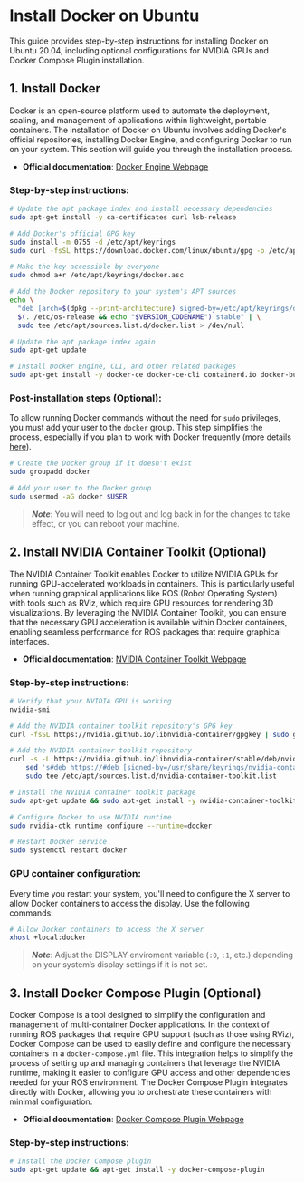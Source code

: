 # Install Docker on Ubuntu

This guide provides step-by-step instructions for installing Docker on Ubuntu 20.04, including optional configurations for NVIDIA GPUs and Docker Compose Plugin installation.

## 1. Install Docker

Docker is an open-source platform used to automate the deployment, scaling, and management of applications within lightweight, portable containers. The installation of Docker on Ubuntu involves adding Docker's official repositories, installing Docker Engine, and configuring Docker to run on your system. This section will guide you through the installation process.

- **Official documentation**: [Docker Engine Webpage](https://docs.docker.com/engine/install/ubuntu/)

### Step-by-step instructions:
```sh
# Update the apt package index and install necessary dependencies
sudo apt-get install -y ca-certificates curl lsb-release

# Add Docker's official GPG key
sudo install -m 0755 -d /etc/apt/keyrings
sudo curl -fsSL https://download.docker.com/linux/ubuntu/gpg -o /etc/apt/keyrings/docker.asc

# Make the key accessible by everyone
sudo chmod a+r /etc/apt/keyrings/docker.asc

# Add the Docker repository to your system's APT sources
echo \
  "deb [arch=$(dpkg --print-architecture) signed-by=/etc/apt/keyrings/docker.asc] https://download.docker.com/linux/ubuntu \
  $(. /etc/os-release && echo "$VERSION_CODENAME") stable" | \
  sudo tee /etc/apt/sources.list.d/docker.list > /dev/null

# Update the apt package index again
sudo apt-get update

# Install Docker Engine, CLI, and other related packages
sudo apt-get install -y docker-ce docker-ce-cli containerd.io docker-buildx-plugin docker-compose-plugin
```

### Post-installation steps (Optional):

To allow running Docker commands without the need for `sudo` privileges, you must add your user to the `docker` group. This step simplifies the process, especially if you plan to work with Docker frequently (more details [here](https://docs.docker.com/engine/install/linux-postinstall/)).

```sh
# Create the Docker group if it doesn't exist
sudo groupadd docker

# Add your user to the Docker group
sudo usermod -aG docker $USER
```
> ***Note***: You will need to log out and log back in for the changes to take effect, or you can reboot your machine.

## 2. Install NVIDIA Container Toolkit (Optional)

The NVIDIA Container Toolkit enables Docker to utilize NVIDIA GPUs for running GPU-accelerated workloads in containers. This is particularly useful when running graphical applications like ROS (Robot Operating System) with tools such as RViz, which require GPU resources for rendering 3D visualizations. By leveraging the NVIDIA Container Toolkit, you can ensure that the necessary GPU acceleration is available within Docker containers, enabling seamless performance for ROS packages that require graphical interfaces.

- **Official documentation**: [NVIDIA Container Toolkit Webpage](https://docs.nvidia.com/datacenter/cloud-native/container-toolkit/latest/install-guide.html)

### Step-by-step instructions:
```sh
# Verify that your NVIDIA GPU is working
nvidia-smi

# Add the NVIDIA container toolkit repository's GPG key
curl -fsSL https://nvidia.github.io/libnvidia-container/gpgkey | sudo gpg --dearmor -o /usr/share/keyrings/nvidia-container-toolkit-keyring.gpg

# Add the NVIDIA container toolkit repository
curl -s -L https://nvidia.github.io/libnvidia-container/stable/deb/nvidia-container-toolkit.list | \
    sed 's#deb https://#deb [signed-by=/usr/share/keyrings/nvidia-container-toolkit-keyring.gpg] https://#g' | \
    sudo tee /etc/apt/sources.list.d/nvidia-container-toolkit.list

# Install the NVIDIA container toolkit package
sudo apt-get update && sudo apt-get install -y nvidia-container-toolkit

# Configure Docker to use NVIDIA runtime
sudo nvidia-ctk runtime configure --runtime=docker

# Restart Docker service
sudo systemctl restart docker
```

### GPU container configuration:

Every time you restart your system, you'll need to configure the X server to allow Docker containers to access the display. Use the following commands:
```sh
# Allow Docker containers to access the X server
xhost +local:docker
```
> ***Note***: Adjust the DISPLAY enviroment variable (`:0`, `:1`, etc.) depending on your system’s display settings if it is not set.


## 3. Install Docker Compose Plugin (Optional)

Docker Compose is a tool designed to simplify the configuration and management of multi-container Docker applications. In the context of running ROS packages that require GPU support (such as those using RViz), Docker Compose can be used to easily define and configure the necessary containers in a `docker-compose.yml` file. This integration helps to simplify the process of setting up and managing containers that leverage the NVIDIA runtime, making it easier to configure GPU access and other dependencies needed for your ROS environment. The Docker Compose Plugin integrates directly with Docker, allowing you to orchestrate these containers with minimal configuration.

- **Official documentation**: [Docker Compose Plugin Webpage](https://docs.docker.com/compose/install/linux)

### Step-by-step instructions:
```sh
# Install the Docker Compose plugin
sudo apt-get update && apt-get install -y docker-compose-plugin
```